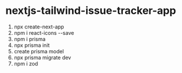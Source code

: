 # nextjs-tailwind-issue-tracker-app

1. npx create-next-app
2. npm i react-icons --save
3. npm i prisma
4. npx prisma init
5. create prisma model
6. npx prisma migrate dev
7. npm i zod
